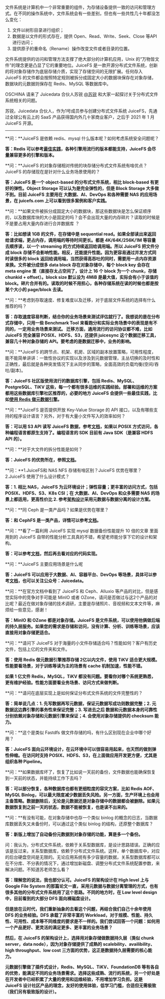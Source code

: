  文件系统是计算机中一个非常重要的组件，为存储设备提供一致的访问和管理方式。在不同的操作系统中，文件系统会有一些差别，但也有一些共性几十年都没怎么变化：

1. 文件以树形目录进行组织；
2. 数据是以文件的形式存在，提供 Open、Read、Write、Seek、Close 等API 进行访问；
3. 提供原子的重命名（Rename）操作改变文件或者目录的位置。

文件系统提供的访问和管理方法支撑了绝大部分的计算机应用，Unix 的“万物皆文件”的理念更是凸显了它的重要地位。JuiceFS 是一款开源分布式文件系统，创新的将对象存储作为底层存储介质，实现了存储空间的无限扩展。任何存入 JuiceFS 的文件都会按照特定规则被拆分成固定大小的数据块保存在对象存储，数据块的元数据则保存在 Redis、MySQL 等数据库中。

OSCHINA 请来了 Juicedata 合伙人苏锐 [@苏锐](https://my.oschina.net/u/5537108) 和大家一起探讨关于分布式文件系统相关的问题。

苏锐，Juicedata 合伙人，作为1号成员参与创建分布式文件系统 JuiceFS，先通过全球公有云上的 SaaS 产品获得国内外几十家商业客户，之后于 2021 年 1 月 JuiceFS 开源。

------

**问：**JuiceFS 是依赖 redis、mysql 什么版本呢？如何考虑系统安全问题呢？

**答：Redis 可以参考**[**最佳实践**](https://www.oschina.net/action/GoToLink?url=https%3A%2F%2Fjuicefs.com%2Fdocs%2Fzh%2Fcommunity%2Fredis_best_practices)**，各种引擎用流行的版本都能支持，JuiceFS 会尽量兼容更多的引擎和版本。**

**问：**JuiceFS 的对象存储相对传统的块存储分布式文件系统有啥优点？JuiceFS 的存储现在是针对什么业务场景使用的？

**答：JuiceFS 是一个 object-based 的分布式文件系统，相比 block-based 有更好的弹性。Object Storage 可以认为是完全弹性的，但是 Block Storage 大多做不到。目前 JuiceFS 主要用在 大数据、AI、DevOps 和各种需要 NAS 的应用场景，在 juicefs.com 上可以看到很多案例和客户实践。**

**问：**如果文件被拆分成固定大小的数据块，那这些数据块是怎么保证顺序的，以及数据库块的大小是固定的吗？会不会出现大量的内存碎片？读取的时候是不是要占用大量内存进行合并数据库 ？

**答：比如想读 1GB 的文件，在存储中是 sequential read。如果全部读出来返回给请求端，更占内存，调用端的等待时间更长。都是 4K/64K/256K/1M 等容量去顺序读，以一个 streaming 的方式持续返回给调用端。所以 JuiceFS 把文件分成 block 存储不会影响性能。相反，还能提升性能。因为更容易通过并发方式同时读很多的 block 返回给调用端，当然获得高吞吐的同时，需要用一点内存资源来换。文件被分成很多 data block 存在对象存储中，每个 block key 会存在 meta engine 里（直接存太占空间了，设计上 16 个 block 为一个 chunk，存储 chunkid + offset）。block size 默认设为 4MiB 是最大值，实际会有小于该值的 block。碎片合并有的。读取的时候不用担心，各种存储系统在读的时候也都是按某个大小的 page/block 去读。**

**问：**考虑到存取速度、修复难度以及迁移，对于底层文件系统的选择有什么推荐的吗？

**答：存取速度容易判断，结合你的业务场景来测试评估就行了。我想说的是在分布式存储中，只用一些 Benchmark Tool 来看跑分和实际业务场景中的表现是有不同的，一定用业务场景来测试。 迁移方面，通用流行的访问协议都不难，比如 JuiceFS 完全兼容 POSIX、HDFS、S3，还提供 juicesync 这个数据迁移工具，兼容几十种对象存储的 API。要考虑的是数据迁移中，业务的影响。**

**问：**JuiceFS 的跨节点、机架、机房、区域的副本放置策略，可用性程度，能不能简单讲讲：一致性协议的实现以及涉及到元数据管理，主丛切换的及时性和正确性，最后就是各种突发情况下主从同步的策略，全面高效的负载均衡(空间/吞吐/副本)。

**答：JuiceFS 社区版使用流行的数据库引擎，包括 Redis、MySQL、PostgreSQL、TiKV 这些，每一个都有很多运维的实践经验。部署和运维的方案都用这些数据库引擎社区推荐的，必要的地方 JuiceFS 会提供一些最佳实践，比如**[**使用 Redis 做元数据引擎**](https://www.oschina.net/action/GoToLink?url=https%3A%2F%2Fjuicefs.com%2Fdocs%2Fzh%2Fcommunity%2Fredis_best_practices)**。**

**问：**JuiceFS 是否提供开放 Key-Value Storage 的 API 接口，以及有哪些支持的程序设计语言？另外，对于有大量小文件写入的效率如何？

**答：可以用 S3 API 读写 JuiceFS 数据，参考**[**文档**](https://www.oschina.net/action/GoToLink?url=https%3A%2F%2Fjuicefs.com%2Fdocs%2Fzh%2Fcommunity%2Fs3_gateway)**，如果以 POSIX 方式访问，各种编程语言都原生支持了。编程语言的 SDK 目前有 Java SDK（是兼容 HDFS API 的）。**

**问：**对于大文件的拆分性能是如何？

**答：JuiceFS 的优势所在，参照**[**文档**](https://www.oschina.net/action/GoToLink?url=https%3A%2F%2Fjuicefs.com%2Fdocs%2Fzh%2Fcommunity%2Fbenchmark%2F)**。**

**问：**1.JuiceFS和 NAS NFS 存储有啥区别？JuiceFS 优势在哪里？2.JuiceFS 使用了什么设计模式？

**答：1. 相比 NAS，JuiceFS 为云环境设计；弹性容量；更丰富的访问方式，包括 POSIX、HDFS、S3、K8s CSI；在 大数据、AI、DevOps 和众多需要 NAS 的场景上都适用，更高性价比 2. 参考**[**架构设计**](https://www.oschina.net/action/GoToLink?url=https%3A%2F%2Fjuicefs.com%2Fdocs%2Fzh%2Fcommunity%2Farchitecture)**采用元数据与数据分离的设计方案。**

**问：**同 Ceph 是一类产品吗？如果是优势在哪里？

**答：和 CephFS 是一类产品，详情可以参考**[**文档**](https://www.oschina.net/action/GoToLink?url=https%3A%2F%2Fjuicefs.com%2Fdocs%2Fzh%2Fcommunity%2Fcomparison%2Fjuicefs_vs_cephfs)**。**

**问：**看了一篇利用 JuiceFS 实现 mysql 数据备份性能提升 10 倍的文章 里面用到的 JuiceFS 自带的性能分析工具真的不错，希望老师能分享下它的设计和架构。

**答：可以参考**[**文档**](https://www.oschina.net/action/GoToLink?url=https%3A%2F%2Fjuicefs.com%2Fdocs%2Fzh%2Fcommunity%2Fperformance_evaluation_guide)**，然后再去看对应的代码实现。**

**问：**JuiceFS 主要应用场景是什么呢

**答：JuiceFS 可以应用于大数据、AI、容器平台、DevOps 等场景，具体可以参考**[**文档**](https://www.oschina.net/action/GoToLink?url=https%3A%2F%2Fjuicefs.com%2Fdocs%2Fzh%2Fcloud%2Fhow_to)**，也可以关注公众号：Juicedata。**

**问：**在官方文档中看到了 JuiceFS 和 Ceph、Alluxio 等产品的对比，但是感觉实际中的竞争对手可能是 MinIO 或者 OZone，请问是否做过与这2个产品的对比呢？最近在做对象存储的技术调研，主要是存储照片、音视频和文本文件等，麻烦给一些意见，感谢！

**答：MinIO 和 OZone 都是对象存储。JuiceFS 是文件系统，可以使用他俩做后端的持久层服务。如果您的需求是存储和访问，没有计算、分析、训练等场景，应该直接用对象存储更适合。**

**问：**请问下 JuiceFS 对于海量的小文件存储适合吗？性能如何？客户有历史文件，包括上亿的文件夹和文件。

**答：使用 Redis 做元数据引擎推荐存储 2亿以内文件，使用 TiKV 适合更大规模。性能要看场景，对于训练等读为主的场景有 cache 机制加速，性能不错。**

**如果 1 亿文件 Redis，MySQL，TiKV 都没有问题。要看你对哪个系统更熟悉，更有维护经验。性能方面要看业务场景、访问方式来做判断。**

**问：**请问在底层实现上是如何保证分布式文件系统的文件完整性的？

**答：简单说几点：1. 先写数据再写元数据，保证元数据写成功则数据完整；2. 元数据这边靠引擎的事务性来保证完整；3. 写进去之后 数据和元数据本身的可靠性分别依赖对象存储和元数据引擎来保证；4. 会使用对象存储提供的 checksum 能力。**

**问：**这个是类似 Fastdfs 做文件存储的吗，有什么区别现在企业中哪个好用？

**答：JuiceFS 面向云环境设计，在云环境中可以很容易用起来，也天然的做到弹性伸缩。在访问时支持 POSIX、HDFS、S3，在上面做应用开发更方便，尤其是组织各种 Pipeline。**

**问：**如果数据库坏了，恢复了比如说一天前的备份，文件数据也能确保恢复到一天前的状态，并能持续工作下去吗？

**答：可以部分恢复，各种数据库也都有更细粒度的容灾方案，比如 Redis AOF、MySQL Binlog，可以最大限度减少数据丢失风险。另一方面，生产环境上也会用主备策略。数据删除后，无论是元数据还是对象存储中的数据都会被删除。如果元数据恢复到之前一天的状态，数据不能被恢复，也是读不出来的。**

**问：**有没有可能，在对象存储中也存一个类似 binlog 的概念的日志，当数据库数据丢失又未备份时，可以通过这个类似 binlog 的结构，还原整个数据库？

**答：新版上增加了自动备份元数据到对象存储的功能，算是多一个备份。**

问：我认为，分布式文件系统，依赖于关系型数据库，是设计思路错误。正确的应该是反过来，关系型数据库，依赖于分布式文件系统。这样，单个数据库中，对应的后台硬盘空间是无限的。无论应用系统有多少容量的数据，关系型数据库都可以在不分库、不分表的情况下，通过增加新磁盘、调整分布式文件系统配置参数，来解决问题。不知道苏老师怎么看？

**答：理解您的说法，我也部分认可。JuiceFS 的架构设计在 High level 上与 Google File System 的那篇论文一直，采用元数据与数据分离管理的方式，也有很多其他的分布式文件系统用了这个思路。不同的地方时，在 Low level design 中，目前看到的大部分 DFS 面向裸磁盘设计。**

**但是放在云时代，我们重新抽象的去看这个问题，再结合我们自己十余年使用 DFS 的业务经验。DFS 承载了非常丰富的 Workload，对于规模、性能、持久性、可用性、成本等不同维度的要求是不一样的。我们尝试回答一个问题：如何用一个产品更好、更灵活的满足更多、更丰富的业务场景？**

**然后，在 JuiceFS 的架构设计上，选择用对象存储做数据持久层（类似 chunk server，data node），因为对象存储提供了成熟的 scalebility、availibility、high throughput、low cost 三方面的优势，这正是数据持久层需要的核心能力。**

**元数据引擎做了插件式设计，Redis、MySQL、TiKV、FoundationDB 等有各自的优势，能满足不同的业务场景需求。选择这些成熟、流行的系统，另一个好处是在开发者中已经积累了大量的使用和运维经验，不用增加学习负担。这是 JuiceFS 设计社区产品的理念，友好的使用体验，低学习门槛，合适但无需极致（我们另有极致版的设计）。**